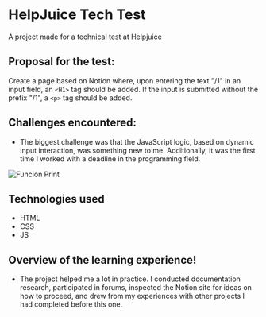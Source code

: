 # HelpJuice Tech Test

A project made for a technical test at Helpjuice

## Proposal for the test: 

Create a page based on Notion where, upon entering the text "/1" in an input field, an `<H1>` tag should be added. If the input is submitted without the prefix "/1", a `<p>` tag should be added.

## Challenges encountered:

- The biggest challenge was that the JavaScript logic, based on dynamic input interaction, was something new to me. Additionally, it was the first time I worked with a deadline in the programming field.

<img src="src/images/350656287-bb86c62b-a87f-4bef-b7be-7b3b78e1b9c9" alt="Funcion Print">

## Technologies used

- HTML
- CSS
- JS

## Overview of the learning experience!

- The project helped me a lot in practice. I conducted documentation research, participated in forums, inspected the Notion site for ideas on how to proceed, and drew from my experiences with other projects I had completed before this one.
